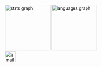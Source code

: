 

<div>
  <img src="https://github-readme-stats.vercel.app/api?username=VictorInfoDev&hide_title=false&hide_rank=false&show_icons=true&include_all_commits=true&count_private=true&disable_animations=false&theme=dark&locale=en&hide_border=false" height="150" alt="stats graph"  />
  <img src="https://github-readme-stats.vercel.app/api/top-langs?username=VictorInfoDev&locale=en&hide_title=false&layout=compact&card_width=320&langs_count=5&theme=dark&hide_border=false" height="150" alt="languages graph"  /><br>
  <img src="https://img.shields.io/static/v1?message=victoragostini2019@gmail.com&logo=gmail&label=&color=D14836&logoColor=white&labelColor=&style=for-the-badge" height="35" alt="gmail logo"  />
</div>

###



###



###



###



###
